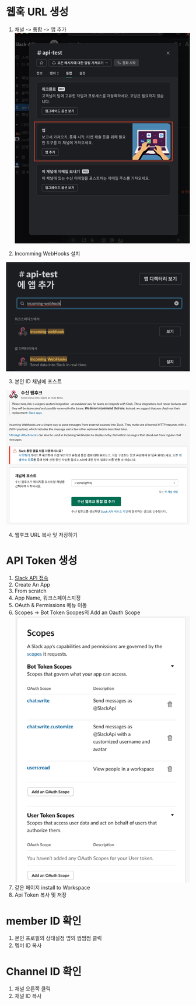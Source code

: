 # 웹훅 URL 생성

1. 채널 -> 통합 -> 앱 추가
![step1](public/img/step1.png)

2. Incomming WebHooks 설치

![step1](public/img/step2.png)

3. 본인 ID 채널에 포스트

![step1](public/img/step3.png)

4. 웹후크 URL 복사 및 저장하기



# API Token 생성

1. [Slack API 접속](https://api.slack.com)
2. Create An App
3. From scratch
4. App Name, 워크스페이스지정
5. OAuth & Permissions 메뉴 이동
6. Scopes -> Bot Token Scopes의 Add an Oauth Scope
![step1](public/img/step4.png)
7. 같은 페이지 install to Workspace
8. Api Token 복사 및 저장


# member ID 확인
1. 본인 프로필의 상태설정 옆의 쩜쩜쩜 클릭
2. 멤버 ID 복사

# Channel ID 확인
1. 채널 오른쪽 클릭
2. 채널 ID 복사


